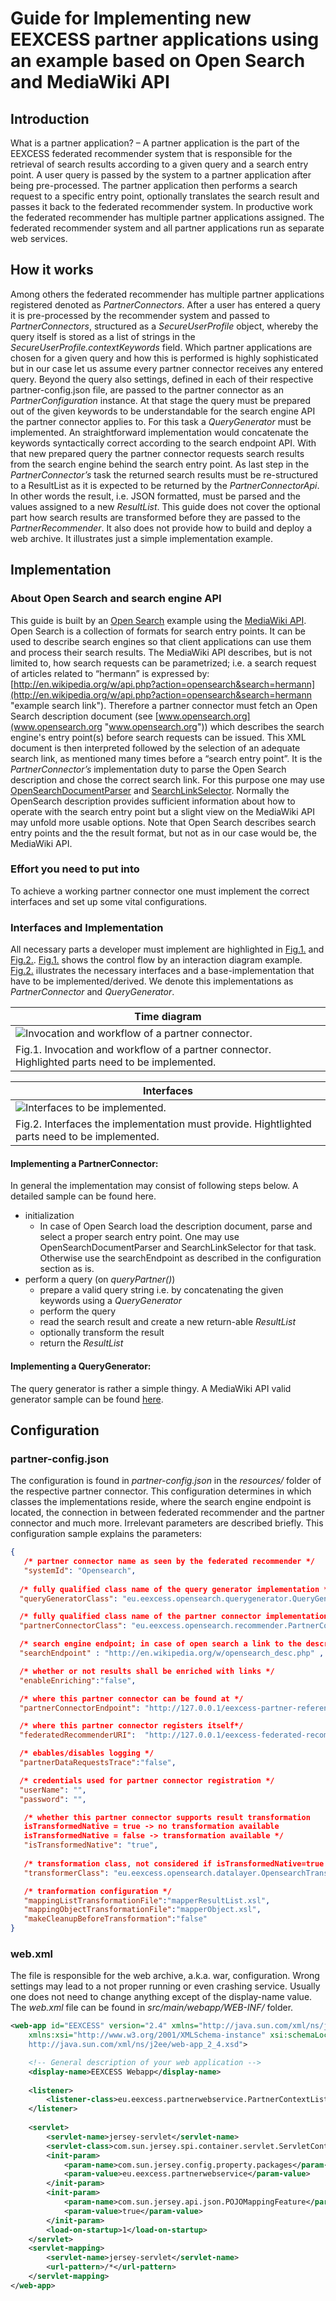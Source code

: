 # Guide for Implementing new EEXCESS partner applications using an example based on Open Search and MediaWiki API

## Introduction
What is a partner application? –
A partner application is the part of the EEXCESS federated recommender system that is responsible for the retrieval of search results according to a given query and a search entry point. A user query is passed by the system to a partner application after being pre-processed. The partner application then performs a search request to a specific entry point, optionally translates the search result and passes it back to the federated recommender system.
In productive work the federated recommender has multiple partner applications assigned. 
The federated recommender system and all partner applications run as separate web services.

## How it works
Among others the federated recommender has multiple partner applications registered denoted as *PartnerConnectors*. 
After a user has entered a query it is pre-processed by the recommender system and passed to *PartnerConnectors*, structured as a *SecureUserProfile* object, whereby the query itself is stored as a list of strings in the *SecureUserProfile.contextKeywords* field. 
Which partner applications are chosen for a given query and how this is performed is highly sophisticated but in our case let us assume every partner connector receives any entered query. Beyond the query also settings, defined in each of their respective partner-config.json file, are passed to the partner connector as an *PartnerConfiguration*	 instance. At that stage the query must be prepared out of the given keywords to be understandable for the search engine API the partner connector applies to. For this task a *QueryGenerator* must be implemented. An straightforward implementation would concatenate the keywords syntactically correct according to the search endpoint API. 
With that new prepared query the partner connector requests search results from the search engine behind the search entry point. As last step in the *PartnerConnector’s* task the returned search results must be re-structured to a ResultList as it is expected to be returned by the *PartnerConnectorApi*. 
In other words the result, i.e. JSON formatted, must be parsed and the values assigned to a new *ResultList*.
This guide does not cover the optional part how search results are transformed before they are passed to the *PartnerRecommender*. 
It also does not provide how to build and deploy a web archive. 
It illustrates just a simple implementation example.

## Implementation

### About Open Search and search engine API
This guide is built by an [Open Search](http://www.opensearch.org/Home "www.opensearch.org") example using the [MediaWiki API](http://www.mediawiki.org/wiki/API:Main_page#A_simple_example "Wikipedia MediaWiki API"). 
Open Search is a collection of formats for search entry points. 
It can be used to describe search engines so that client applications can use them and process their search results. 
The MediaWiki API describes, but is not limited to, how search requests can be parametrized; i.e. a search request of articles related to “hermann” is expressed by: [http://en.wikipedia.org/w/api.php?action=opensearch&search=hermann](http://en.wikipedia.org/w/api.php?action=opensearch&search=hermann "example search link"). 
Therefore a partner connector must fetch an Open Search description document (see [www.opensearch.org](www.opensearch.org "www.opensearch.org")) which describes the search engine's entry point(s) before search requests can be issued. This XML document is then interpreted followed by the selection of an adequate search link, as mentioned many times before a “search entry point”. 
It is the *PartnerConnector’s* implementation duty to parse the Open Search description and chose the correct search link. 
For this purpose one may use [OpenSearchDocumentParser](https://github.com/EEXCESS/recommender/blob/knowDev/modules/partners/opensearch/src/main/java/eu/eexcess/opensearch/opensearchDescriptionDocument/parse/OpenSearchDocumentParser.java "an open search document parser") and [SearchLinkSelector](https://github.com/EEXCESS/recommender/blob/knowDev/modules/partners/opensearch/src/main/java/eu/eexcess/opensearch/recommender/searchLink/SearchLinkSelector.java "a search link selector"). 
Normally the OpenSearch description provides sufficient information about how to operate with the search entry point but a slight view on the MediaWiki API may unfold more usable options. 
Note that Open Search describes search entry points and the the result format, but not as in our case would be, the MediaWiki API.

### Effort you need to put into
To achieve a working partner connector one must implement the correct interfaces and set up some vital configurations.

### Interfaces and Implementation
All necessary parts a developer must implement are highlighted in [Fig.1.](#fig1) and [Fig.2.](#fig2). [Fig.1.](#fig1) shows the control flow by an interaction diagram example. [Fig.2.](#fig2)  illustrates the necessary interfaces and a base-implementation that have to be implemented/derived. 
We denote this implementations as *PartnerConnector* and *QueryGenerator*. 

| Time diagram |
| ------------ |
| <a name="fig1"></a> ![Invocation and workflow of a partner connector.](./resources/partner-connector-implementation-guide/partner-interaction.png "time diagram") |
| Fig.1. Invocation and workflow of a partner connector. Highlighted parts need to be implemented.|

| Interfaces |
| ------------ |
| <a name="fig2"></a> ![Interfaces to be implemented.](./resources/partner-connector-implementation-guide/interfaces-vs-impl.png "derivation hierarchy") |
| Fig.2. Interfaces the implementation must provide. Hightlighted parts need to be implemented.|

#### Implementing a PartnerConnector:
In general the implementation may consist of following steps below. A detailed sample can be found here.

+ initialization
  + In case of Open Search load the description document, parse and select a proper search entry point. 
  One may use OpenSearchDocumentParser and SearchLinkSelector for that task.
  Otherwise use the searchEndpoint as described in the configuration section as is.
+ perform a query (on *queryPartner()*)
  + prepare a valid query string i.e. by concatenating the given keywords using a *QueryGenerator*
  + perform the query
  + read the search result and create a new return-able *ResultList*
  + optionally transform the result
  + return the *ResultList*

#### Implementing a QueryGenerator:
The query generator is rather a simple thingy. A MediaWiki API valid generator sample can be found [here](https://github.com/EEXCESS/recommender/blob/knowDev/modules/partners/opensearch/src/main/java/eu/eexcess/opensearch/querygenerator/OpensearchQueryGenerator.java "a sample query generator").

## Configuration
### partner-config.json
The configuration is found in *partner-config.json* in the *resources/* folder of the respective partner connector. 
This configuration determines in which classes the implementations reside, where the search engine endpoint is located, the connection in between federated recommender and the partner connector and much more. Irrelevant parameters are described briefly. 
This configuration sample explains the parameters:

```json
{
   /* partner connector name as seen by the federated recommender */
   "systemId": "Opensearch",
 
  /* fully qualified class name of the query generator implementation */
  "queryGeneratorClass": "eu.eexcess.opensearch.querygenerator.QueryGenerator",

  /* fully qualified class name of the partner connector implementation */
  "partnerConnectorClass": "eu.eexcess.opensearch.recommender.PartnerConnector",

  /* search engine endpoint; in case of open search a link to the description document */
  "searchEndpoint" : "http://en.wikipedia.org/w/opensearch_desc.php" ,

  /* whether or not results shall be enriched with links */
  "enableEnriching":"false",

  /* where this partner connector can be found at */
  "partnerConnectorEndpoint": "http://127.0.0.1/eexcess-partner-reference-opensearch-1.0-SNAPSHOT/partner/recommend",

  /* where this partner connector registers itself*/
  "federatedRecommenderURI":  "http://127.0.0.1/eexcess-federated-recommender-web-service-1.0-SNAPSHOT/recommender/",

  /* ebables/disables logging */
  "partnerDataRequestsTrace":"false",

  /* credentials used for partner connector registration */
  "userName": "",
  "password": "",

   /* whether this partner connector supports result transformation
   isTransformedNative = true -> no transformation available
   isTransformedNative = false -> transformation available */
   "isTransformedNative": "true",
   
   /* transformation class, not considered if isTransformedNative=true */
   "transformerClass": "eu.eexcess.opensearch.datalayer.OpensearchTransformer",

   /* tranformation configuration */
   "mappingListTransformationFile":"mapperResultList.xsl",
   "mappingObjectTransformationFile":"mapperObject.xsl",
   "makeCleanupBeforeTransformation":"false"
}
```
### web.xml
The file is responsible for the web archive, a.k.a. war, configuration. 
Wrong settings may lead to a not proper running or even crashing service. 
Usually one does not need to change anything except of the display-name value. 
The *web.xml* file can be found in *src/main/webapp/WEB-INF/* folder. 

```xml
<web-app id="EEXCESS" version="2.4" xmlns="http://java.sun.com/xml/ns/j2ee"  
    xmlns:xsi="http://www.w3.org/2001/XMLSchema-instance" xsi:schemaLocation="http://java.sun.com/xml/ns/j2ee 
	http://java.sun.com/xml/ns/j2ee/web-app_2_4.xsd">

    <!-- General description of your web application -->
    <display-name>EEXCESS Webapp</display-name>
    
	<listener>
       	<listener-class>eu.eexcess.partnerwebservice.PartnerContextListener</listener-class>
    </listener>
    
	<servlet>
		<servlet-name>jersey-servlet</servlet-name>
	    <servlet-class>com.sun.jersey.spi.container.servlet.ServletContainer</servlet-class>
		<init-param>
			<param-name>com.sun.jersey.config.property.packages</param-name>
			<param-value>eu.eexcess.partnerwebservice</param-value>
		</init-param>
		<init-param>
			<param-name>com.sun.jersey.api.json.POJOMappingFeature</param-name>
			<param-value>true</param-value>
		</init-param>
		<load-on-startup>1</load-on-startup>
	</servlet>
	<servlet-mapping>
		<servlet-name>jersey-servlet</servlet-name>
		<url-pattern>/*</url-pattern>
	</servlet-mapping>
</web-app>
```

